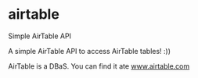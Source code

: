 # airtable
Simple AirTable API

A simple AirTable API to access AirTable tables! :))

AirTable is a DBaS. You can find it ate www.airtable.com
